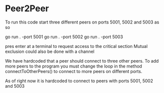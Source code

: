 # Peer2Peer

To run this code start three different peers on ports 5001, 5002 and 5003
as so

go run . -port 5001
go run . -port 5002
go run . -port 5003

pres enter at a terminal to request access to the critical section
Mutual exclusion could also be done with a channel

We have hardcoded that a peer should connect to three other peers. To add more peers to the program you must change the loop in the method connectToOtherPeers() to connect to more peers on different ports.

As of right now it is hardcoded to connect to peers with ports 5001, 5002 and 5003

